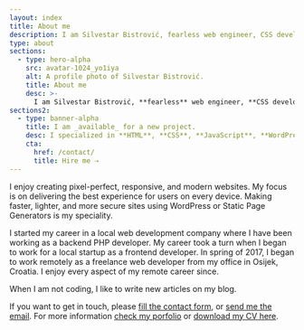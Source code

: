 ```yaml
---
layout: index
title: About me
description: I am Silvestar Bistrović, fearless web engineer, CSS developer, JAMstack enthusiast, and WordPress theme specialist. I enjoy creating pixel-perfect, responsive, and modern websites.
type: about
sections:
  - type: hero-alpha
    src: avatar-1024_yo1iya
    alt: A profile photo of Silvestar Bistrović.
    title: About me
    desc: >-
      I am Silvestar Bistrović, **fearless** web engineer, **CSS developer**, JAMstack enthusiast, and WordPress theme specialist.
sections2:
  - type: banner-alpha
    title: I am _available_ for a new project.
    desc: I specialized in **HTML**, **CSS**, **JavaScript**, **WordPress**, **Shopify**, and **JAMstack** technologies.
    cta:
      href: /contact/
      title: Hire me ⇢
---
```


I enjoy creating pixel-perfect, responsive, and modern websites. My focus is on delivering the best experience for users on every device. Making faster, lighter, and more secure sites using WordPress or Static Page Generators is my speciality.

I started my career in a local web development company where I have been working as a backend PHP developer. My career took a turn when I began to work for a local startup as a frontend developer. In spring of 2017, I began to work remotely as a freelance web developer from my office in Osijek, Croatia. I enjoy every aspect of my remote career since.

When I am not coding, I like to write new articles on my blog.

If you want to get in touch, please [fill the contact form](/contact/), or [send me the email](mailto:me@silvestar.codes).
For more information [check my porfolio](/portfolio/) or [download my CV here](/silvestar-bistrovic-cv.pdf).
